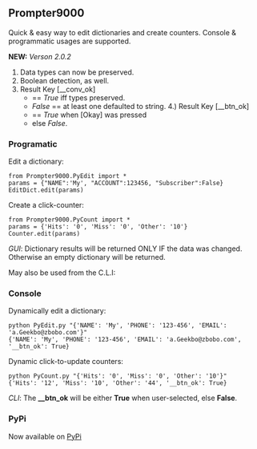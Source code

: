 ## Prompter9000
Quick &amp; easy way to edit dictionaries and create counters. Console & programmatic 
usages are supported.

**NEW:** *Verson 2.0.2*
1. Data types can now be preserved. 
2. Boolean detection, as well.
3. Result Key [__conv_ok]
    - == *True* iff types preserved. 
    - *False* == at least one defaulted to string.
4.) Result Key [__btn_ok]
    - == *True* when [Okay] was pressed
    - else *False*.

### Programatic
Edit a dictionary:
```
from Prompter9000.PyEdit import *
params = {"NAME":'My', "ACCOUNT":123456, "Subscriber":False}
EditDict.edit(params)
```

Create a click-counter:
```
from Prompter9000.PyCount import *
params = {'Hits': '0', 'Miss': '0', 'Other': '10'}
Counter.edit(params)
```
*GUI*: Dictionary results will be returned ONLY IF the data was changed. Otherwise an empty dictionary will be returned.

May also be used from the C.L.I:

### Console

Dynamically edit a dictionary:
```
python PyEdit.py "{'NAME': 'My', 'PHONE': '123-456', 'EMAIL': 'a.Geekbo@zbobo.com'}"
{'NAME': 'My', 'PHONE': '123-456', 'EMAIL': 'a.Geekbo@zbobo.com', '__btn_ok': True}
```

Dynamic click-to-update counters:
```
python PyCount.py "{'Hits': '0', 'Miss': '0', 'Other': '10'}"
{'Hits': '12', 'Miss': '10', 'Other': '44', '__btn_ok': True}
```

*CLI*: The **__btn_ok** will be either **True** when user-selected, else **False**.

### PyPi

Now available on [PyPi](https://pypi.org/project/Prompter9000/)
